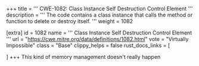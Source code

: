 +++
title = '''
CWE-1082: Class Instance Self Destruction Control Element
'''
description	= '''
The code contains a class instance that calls the method or function to delete or destroy itself.
'''
weight = 1082

[extra]
id = 1082
name = '''
Class Instance Self Destruction Control Element
'''
url = "https://cwe.mitre.org/data/definitions/1082.html"
vote = "Virtually Impossible"
class = "Base"
clippy_helps = false
rust_docs_links = [
	
]
+++
This kind of memory management doesn't really happen